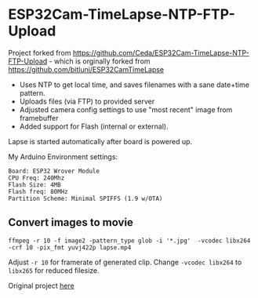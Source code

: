 # ESP32Cam-TimeLapse-NTP-FTP-Upload
Project forked from https://github.com/Ceda/ESP32Cam-TimeLapse-NTP-FTP-Upload - which is orginally forked from https://github.com/bitluni/ESP32CamTimeLapse

- Uses NTP to get local time, and saves filenames with a sane date+time pattern.
- Uploads files (via FTP) to provided server
- Adjusted camera config settings to use "most recent" image from framebuffer
- Added support for Flash (internal or external).


Lapse is started automatically after board is powered up.


My Arduino Environment settings:

```
Board: ESP32 Wrover Module
CPU Freq: 240Mhz
Flash Size: 4MB
Flash freq: 80MHz
Partition Scheme: Minimal SPIFFS (1.9 w/OTA)
```


## Convert images to movie

`ffmpeg -r 10 -f image2 -pattern_type glob -i '*.jpg'  -vcodec libx264 -crf 10 -pix_fmt yuvj422p lapse.mp4`

Adjust `-r 10` for framerate of generated clip. Change `-vcodec libx264` to `libx265` for reduced filesize.


Original project [here](https://bitluni.net/esp32camtimelapse)
